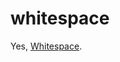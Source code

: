 # whitespace
 Yes, [Whitespace](https://web.archive.org/web/20150218002331/http://compsoc.dur.ac.uk/whitespace/index.php).
